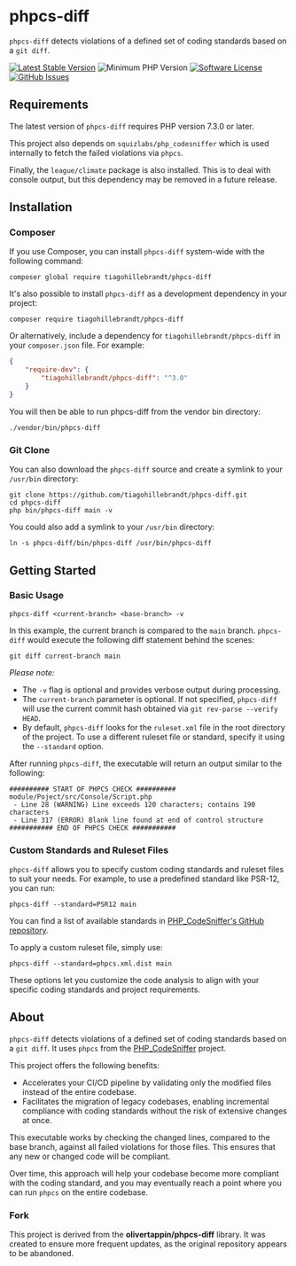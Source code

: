 # phpcs-diff

`phpcs-diff` detects violations of a defined set of coding standards based on a `git diff`.

<div aria-hidden="true">

[![Latest Stable Version](https://img.shields.io/github/v/tag/tiagohillebrandt/phpcs-diff.svg?style=flat&label=release)](https://github.com/tiagohillebrandt/phpcs-diff/tags)
![Minimum PHP Version](https://img.shields.io/packagist/php-v/tiagohillebrandt/phpcs-diff.svg?cacheSeconds=3600)
[![Software License](https://img.shields.io/badge/license-MIT-brightgreen.svg?style=flat)](LICENSE)
[![GitHub Issues](https://img.shields.io/github/issues/tiagohillebrandt/phpcs-diff.svg)](https://github.com/tiagohillebrandt/phpcs-diff/issues)

</div>

## Requirements
The latest version of `phpcs-diff` requires PHP version 7.3.0 or later.

This project also depends on `squizlabs/php_codesniffer` which is used internally to fetch the failed violations via `phpcs`.

Finally, the `league/climate` package is also installed. This is to deal with console output, but this dependency may be removed in a future release.

## Installation
### Composer
If you use Composer, you can install `phpcs-diff` system-wide with the following command:

```shell
composer global require tiagohillebrandt/phpcs-diff
```

It's also possible to install `phpcs-diff` as a development dependency in your project:

```shell
composer require tiagohillebrandt/phpcs-diff
````

Or alternatively, include a dependency for `tiagohillebrandt/phpcs-diff` in your `composer.json` file. For example:

```json
{
    "require-dev": {
        "tiagohillebrandt/phpcs-diff": "^3.0"
    }
}
```

You will then be able to run phpcs-diff from the vendor bin directory:

```shell
./vendor/bin/phpcs-diff
```

### Git Clone
You can also download the `phpcs-diff` source and create a symlink to your `/usr/bin` directory:

```shell
git clone https://github.com/tiagohillebrandt/phpcs-diff.git
cd phpcs-diff
php bin/phpcs-diff main -v
```

You could also add a symlink to your `/usr/bin` directory:

```shell
ln -s phpcs-diff/bin/phpcs-diff /usr/bin/phpcs-diff
```

## Getting Started

### Basic Usage
```shell
phpcs-diff <current-branch> <base-branch> -v
```

In this example, the current branch is compared to the `main` branch. `phpcs-diff` would execute the following diff statement behind the scenes:

```shell
git diff current-branch main
```

_Please note:_
- The `-v` flag is optional and provides verbose output during processing.
- The `current-branch` parameter is optional. If not specified, `phpcs-diff` will use the current commit hash obtained via `git rev-parse --verify HEAD`.
- By default, `phpcs-diff` looks for the `ruleset.xml` file in the root directory of the project. To use a different ruleset file or standard, specify it using the `--standard` option.

After running `phpcs-diff`, the executable will return an output similar to the following:

```
########## START OF PHPCS CHECK ##########
module/Poject/src/Console/Script.php
 - Line 28 (WARNING) Line exceeds 120 characters; contains 190 characters
 - Line 317 (ERROR) Blank line found at end of control structure
########### END OF PHPCS CHECK ###########
```

### Custom Standards and Ruleset Files
`phpcs-diff` allows you to specify custom coding standards and ruleset files to suit your needs. For example, to use a predefined standard like PSR-12, you can run:

```shell
phpcs-diff --standard=PSR12 main
```

You can find a list of available standards in [PHP_CodeSniffer's GitHub repository](https://github.com/PHPCSStandards/PHP_CodeSniffer/tree/master/src/Standards).

To apply a custom ruleset file, simply use:

```shell
phpcs-diff --standard=phpcs.xml.dist main
```

These options let you customize the code analysis to align with your specific coding standards and project requirements.

## About
`phpcs-diff` detects violations of a defined set of coding standards based on a `git diff`. It uses `phpcs` from the [PHP_CodeSniffer](https://github.com/PHPCSStandards/PHP_CodeSniffer/) project.

This project offers the following benefits:
- Accelerates your CI/CD pipeline by validating only the modified files instead of the entire codebase.
- Facilitates the migration of legacy codebases, enabling incremental compliance with coding standards without the risk of extensive changes at once.

This executable works by checking the changed lines, compared to the base branch, against all failed violations for those files. This ensures that any new or changed code will be compliant.

Over time, this approach will help your codebase become more compliant with the coding standard, and you may eventually reach a point where you can run `phpcs` on the entire codebase.

### Fork
This project is derived from the **olivertappin/phpcs-diff** library.
It was created to ensure more frequent updates, as the original repository appears to be abandoned.
